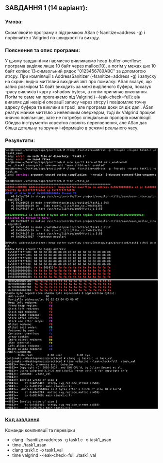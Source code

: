 ## ЗАВДАННЯ 1 (14 варіант):

### Умова:
Скомпілюйте програму з підтримкою ASan (-fsanitize=address -g) і порівняйте з Valgrind по швидкості та виходу.
### Пояснення та опис програми:
У цьому завданні ми навмисно викликаємо heap‑buffer‑overflow: програма виділяє лише 10 байт через malloc(10), а потім у межах цих 10 байт копіює 13‑символьний рядок "0123456789ABC" за допомогою strcpy. При компіляції з AddressSanitizer (-fsanitize=address -g) і запуску на скрині видно миттєвий вихідний звіт про помилку: ASan вказує, що запис розміром 14 байт виходить за межі виділеного буфера, показує трасу викликів і карту «shadow bytes», а потім припиняє виконання. Потім те саме ми проганяємо під Valgrind (--leak-check=full): він виявляє дві невірні операції запису через strcpy і повідомляє точну адресу буфера та виклики в трасі, але програма доки ся діє далі. ASan реагує майже миттєво з невеликим оверхедом, тоді як Valgrind працює значно повільніше, зате не потребує спеціальних прапорів компіляції. Обидва інструменти коректно ловлять переповнення, але ASan дає більш детальну та зручну інформацію в режимі реального часу.
### Результати:

![](1.png)
![](2.png)
### [Код завдання](task1.c)
Команди компиляції та перевірки
- clang -fsanitize=address -g task1.c -o task1_asan
- time ./task1_asan
- clang task1.c -o task1_val
- time valgrind --leak-check=full ./task1_val

